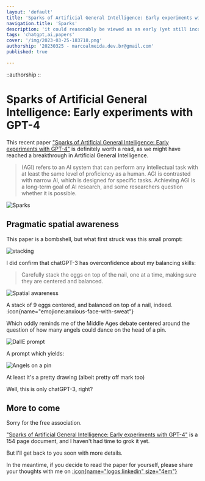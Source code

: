 ```yaml
---
layout: 'default'
title: 'Sparks of Artificial General Intelligence: Early experiments with GPT-4'
navigation.title: 'Sparks'
description: 'it could reasonably be viewed as an early (yet still incomplete) version of an artiﬁcial general intelligence (AGI) system'
tags: 'chatgpt,ai,papers'
cover: '/img/2023-03-25-183718.png'
authorship: '20230325 - marcoalmeida.dev.br@gmail.com'
published: true

---
```


::authorship 
::


# Sparks of Artificial General Intelligence: Early experiments with GPT-4

This recent paper ["Sparks of Artificial General Intelligence: Early experiments with GPT-4"](https://arxiv.org/abs/2303.12712) is definitely worth a read, as  we might have reached a breakthrough in Artificial General Intelligence.

> (AGI) refers to an AI system that can perform any intellectual task with at least the same level of proficiency as a human. AGI is contrasted with narrow AI, which is designed for specific tasks. Achieving AGI is a long-term goal of AI research, and some researchers question whether it is possible.

![Sparks](/img/2303.12712_1.png)

## Pragmatic spatial awareness

This paper is a bombshell, but what first struck was this small prompt:

![stacking](/img/2303.12712_2.png)

I did confirm that chatGPT-3 has overconfidence about my balancing skills:

> Carefully stack the eggs on top of the nail, one at a time, making sure they are centered and balanced.

![Spatial awareness](/img/2023-03-25-183718.png)

A stack of 9 eggs centered, and balanced on top of a nail, indeed. :icon{name="emojione:anxious-face-with-sweat"}

Which oddly reminds me of the Middle Ages debate centered around the question of how many angels could dance on the head of a pin.

![DallE prompt](/img/2023-03-25-191335.png)

A prompt which yields:

![Angels on a pin](/img/2023-03-25-190625.png)

At least it's a pretty drawing (albeit pretty off mark too)

Well, this is only chatGPT-3, right?

## More to come

Sorry for the free association.

["Sparks of Artificial General Intelligence: Early experiments with GPT-4"](https://arxiv.org/abs/2303.12712) is a 154 page document, and I haven't had time to grok it yet. 

But I'll get back to you soon with more details. 

In the meantime, if you decide to read the paper for yourself, please share your thoughts with me on [:icon{name="logos:linkedin" size="4em"} ](https://www.linkedin.com/in/marcoaasilva/)



